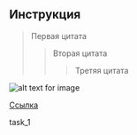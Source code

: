 ## Инструкция

>Первая цитата
>> Вторая цитата
>>> Третяя цитата

![alt text for image](995.jpg)

[Ссылка](https://t.me/+onYatGDyQ6piMTMy)

task_1
